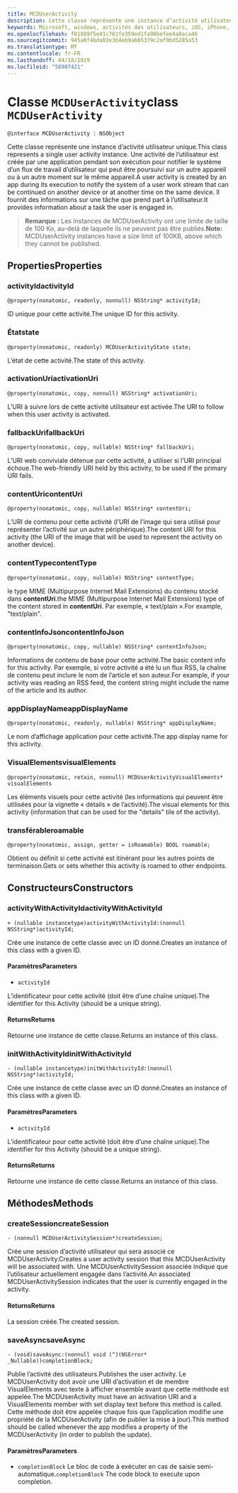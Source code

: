```yaml
---
title: MCDUserActivity
description: Cette classe représente une instance d’activité utilisateur unique.
keywords: Microsoft, windows, activités des utilisateurs, iOS, iPhone, objectiveC, les appareils, Project Rome connectés
ms.openlocfilehash: f01889f5e41c761fe359ed1fa90befee4a8aca46
ms.sourcegitcommit: 945a0f4bda02e3b4eb9a665379c2af9bd5285a53
ms.translationtype: MT
ms.contentlocale: fr-FR
ms.lasthandoff: 04/18/2019
ms.locfileid: "58907421"
---
```

# <a name="class-mcduseractivity"></a><span data-ttu-id="5ff9c-104">Classe `MCDUserActivity`</span><span class="sxs-lookup"><span data-stu-id="5ff9c-104">class `MCDUserActivity`</span></span>

```
@interface MCDUserActivity : NSObject
```

<span data-ttu-id="5ff9c-105">Cette classe représente une instance d’activité utilisateur unique.</span><span class="sxs-lookup"><span data-stu-id="5ff9c-105">This class represents a single user activity instance.</span></span> <span data-ttu-id="5ff9c-106">Une activité de l’utilisateur est créée par une application pendant son exécution pour notifier le système d’un flux de travail d’utilisateur qui peut être poursuivi sur un autre appareil ou à un autre moment sur le même appareil.</span><span class="sxs-lookup"><span data-stu-id="5ff9c-106">A user activity is created by an app during its execution to notify the system of a user work stream that can be continued on another device or at another time on the same device.</span></span> <span data-ttu-id="5ff9c-107">Il fournit des informations sur une tâche que prend part à l’utilisateur.</span><span class="sxs-lookup"><span data-stu-id="5ff9c-107">It provides information about a task the user is engaged in.</span></span>

><span data-ttu-id="5ff9c-108">**Remarque :** Les instances de MCDUserActivity ont une limite de taille de 100 Ko, au-delà de laquelle ils ne peuvent pas être publiés.</span><span class="sxs-lookup"><span data-stu-id="5ff9c-108">**Note:** MCDUserActivity instances have a size limit of 100KB, above which they cannot be published.</span></span>

## <a name="properties"></a><span data-ttu-id="5ff9c-109">Properties</span><span class="sxs-lookup"><span data-stu-id="5ff9c-109">Properties</span></span>

### <a name="activityid"></a><span data-ttu-id="5ff9c-110">activityId</span><span class="sxs-lookup"><span data-stu-id="5ff9c-110">activityId</span></span>
`@property(nonatomic, readonly, nonnull) NSString* activityId;`

<span data-ttu-id="5ff9c-111">ID unique pour cette activité.</span><span class="sxs-lookup"><span data-stu-id="5ff9c-111">The unique ID for this activity.</span></span>

### <a name="state"></a><span data-ttu-id="5ff9c-112">État</span><span class="sxs-lookup"><span data-stu-id="5ff9c-112">state</span></span>
`@property(nonatomic, readonly) MCDUserActivityState state;`

<span data-ttu-id="5ff9c-113">L’état de cette activité.</span><span class="sxs-lookup"><span data-stu-id="5ff9c-113">The state of this activity.</span></span>

### <a name="activationuri"></a><span data-ttu-id="5ff9c-114">activationUri</span><span class="sxs-lookup"><span data-stu-id="5ff9c-114">activationUri</span></span>
`@property(nonatomic, copy, nonnull) NSString* activationUri;`

<span data-ttu-id="5ff9c-115">L’URI à suivre lors de cette activité utilisateur est activée.</span><span class="sxs-lookup"><span data-stu-id="5ff9c-115">The URI to follow when this user activity is activated.</span></span>

### <a name="fallbackuri"></a><span data-ttu-id="5ff9c-116">fallbackUri</span><span class="sxs-lookup"><span data-stu-id="5ff9c-116">fallbackUri</span></span>
`@property(nonatomic, copy, nullable) NSString* fallbackUri;`

<span data-ttu-id="5ff9c-117">L’URI web conviviale détenue par cette activité, à utiliser si l’URI principal échoue.</span><span class="sxs-lookup"><span data-stu-id="5ff9c-117">The web-friendly URI held by this activity, to be used if the primary URI fails.</span></span>

### <a name="contenturi"></a><span data-ttu-id="5ff9c-118">contentUri</span><span class="sxs-lookup"><span data-stu-id="5ff9c-118">contentUri</span></span>
`@property(nonatomic, copy, nullable) NSString* contentUri;`

<span data-ttu-id="5ff9c-119">L’URI de contenu pour cette activité (l’URI de l’image qui sera utilisé pour représenter l’activité sur un autre périphérique).</span><span class="sxs-lookup"><span data-stu-id="5ff9c-119">The content URI for this activity (the URI of the image that will be used to represent the activity on another device).</span></span>

### <a name="contenttype"></a><span data-ttu-id="5ff9c-120">contentType</span><span class="sxs-lookup"><span data-stu-id="5ff9c-120">contentType</span></span>
`@property(nonatomic, copy, nullable) NSString* contentType;`

<span data-ttu-id="5ff9c-121">le type MIME (Multipurpose Internet Mail Extensions) du contenu stocké dans **contentUri**.</span><span class="sxs-lookup"><span data-stu-id="5ff9c-121">the MIME (Multipurpose Internet Mail Extensions) type of the content stored in **contentUri**.</span></span> <span data-ttu-id="5ff9c-122">Par exemple, « text/plain ».</span><span class="sxs-lookup"><span data-stu-id="5ff9c-122">For example, "text/plain".</span></span>

### <a name="contentinfojson"></a><span data-ttu-id="5ff9c-123">contentInfoJson</span><span class="sxs-lookup"><span data-stu-id="5ff9c-123">contentInfoJson</span></span>
`@property(nonatomic, copy, nullable) NSString* contentInfoJson;`

<span data-ttu-id="5ff9c-124">Informations de contenu de base pour cette activité.</span><span class="sxs-lookup"><span data-stu-id="5ff9c-124">The basic content info for this activity.</span></span> <span data-ttu-id="5ff9c-125">Par exemple, si votre activité a été lu un flux RSS, la chaîne de contenu peut inclure le nom de l’article et son auteur.</span><span class="sxs-lookup"><span data-stu-id="5ff9c-125">For example, if your activity was reading an RSS feed, the content string might include the name of the article and its author.</span></span>

### <a name="appdisplayname"></a><span data-ttu-id="5ff9c-126">appDisplayName</span><span class="sxs-lookup"><span data-stu-id="5ff9c-126">appDisplayName</span></span>
`@property(nonatomic, readonly, nullable) NSString* appDisplayName;`

<span data-ttu-id="5ff9c-127">Le nom d’affichage application pour cette activité.</span><span class="sxs-lookup"><span data-stu-id="5ff9c-127">The app display name for this activity.</span></span>

### <a name="visualelements"></a><span data-ttu-id="5ff9c-128">VisualElements</span><span class="sxs-lookup"><span data-stu-id="5ff9c-128">visualElements</span></span>
`@property(nonatomic, retain, nonnull) MCDUserActivityVisualElements* visualElements`

<span data-ttu-id="5ff9c-129">Les éléments visuels pour cette activité (les informations qui peuvent être utilisées pour la vignette « détails » de l’activité).</span><span class="sxs-lookup"><span data-stu-id="5ff9c-129">The visual elements for this activity (information that can be used for the "details" tile of the activity).</span></span>

### <a name="roamable"></a><span data-ttu-id="5ff9c-130">transférable</span><span class="sxs-lookup"><span data-stu-id="5ff9c-130">roamable</span></span>
`@property(nonatomic, assign, getter = isRoamable) BOOL roamable;`

<span data-ttu-id="5ff9c-131">Obtient ou définit si cette activité est itinérant pour les autres points de terminaison.</span><span class="sxs-lookup"><span data-stu-id="5ff9c-131">Gets or sets whether this activity is roamed to other endpoints.</span></span>

## <a name="constructors"></a><span data-ttu-id="5ff9c-132">Constructeurs</span><span class="sxs-lookup"><span data-stu-id="5ff9c-132">Constructors</span></span>

### <a name="activitywithactivityid"></a><span data-ttu-id="5ff9c-133">activityWithActivityId</span><span class="sxs-lookup"><span data-stu-id="5ff9c-133">activityWithActivityId</span></span>
`+ (nullable instancetype)activityWithActivityId:(nonnull NSString*)activityId;`

<span data-ttu-id="5ff9c-134">Crée une instance de cette classe avec un ID donné.</span><span class="sxs-lookup"><span data-stu-id="5ff9c-134">Creates an instance of this class with a given ID.</span></span>

#### <a name="parameters"></a><span data-ttu-id="5ff9c-135">Paramètres</span><span class="sxs-lookup"><span data-stu-id="5ff9c-135">Parameters</span></span>
* `activityId` 

<span data-ttu-id="5ff9c-136">L’identificateur pour cette activité (doit être d’une chaîne unique).</span><span class="sxs-lookup"><span data-stu-id="5ff9c-136">The identifier for this Activity (should be a unique string).</span></span>

#### <a name="returns"></a><span data-ttu-id="5ff9c-137">Returns</span><span class="sxs-lookup"><span data-stu-id="5ff9c-137">Returns</span></span>
<span data-ttu-id="5ff9c-138">Retourne une instance de cette classe.</span><span class="sxs-lookup"><span data-stu-id="5ff9c-138">Returns an instance of this class.</span></span>

### <a name="initwithactivityid"></a><span data-ttu-id="5ff9c-139">initWithActivityId</span><span class="sxs-lookup"><span data-stu-id="5ff9c-139">initWithActivityId</span></span>
`- (nullable instancetype)initWithActivityId:(nonnull NSString*)activityId;`

<span data-ttu-id="5ff9c-140">Crée une instance de cette classe avec un ID donné.</span><span class="sxs-lookup"><span data-stu-id="5ff9c-140">Creates an instance of this class with a given ID.</span></span>

#### <a name="parameters"></a><span data-ttu-id="5ff9c-141">Paramètres</span><span class="sxs-lookup"><span data-stu-id="5ff9c-141">Parameters</span></span>
* `activityId`

<span data-ttu-id="5ff9c-142">L’identificateur pour cette activité (doit être d’une chaîne unique).</span><span class="sxs-lookup"><span data-stu-id="5ff9c-142">The identifier for this Activity (should be a unique string).</span></span>

#### <a name="returns"></a><span data-ttu-id="5ff9c-143">Returns</span><span class="sxs-lookup"><span data-stu-id="5ff9c-143">Returns</span></span>
<span data-ttu-id="5ff9c-144">Retourne une instance de cette classe.</span><span class="sxs-lookup"><span data-stu-id="5ff9c-144">Returns an instance of this class.</span></span>

## <a name="methods"></a><span data-ttu-id="5ff9c-145">Méthodes</span><span class="sxs-lookup"><span data-stu-id="5ff9c-145">Methods</span></span>

### <a name="createsession"></a><span data-ttu-id="5ff9c-146">createSession</span><span class="sxs-lookup"><span data-stu-id="5ff9c-146">createSession</span></span>
`- (nonnull MCDUserActivitySession*)createSession;`

<span data-ttu-id="5ff9c-147">Crée une session d’activité utilisateur qui sera associé ce MCDUserActivity.</span><span class="sxs-lookup"><span data-stu-id="5ff9c-147">Creates a user activity session that this MCDUserActivity will be associated with.</span></span> <span data-ttu-id="5ff9c-148">Une MCDUserActivitySession associée indique que l’utilisateur actuellement engagée dans l’activité.</span><span class="sxs-lookup"><span data-stu-id="5ff9c-148">An associated MCDUserActivitySession indicates that the user is currently engaged in the activity.</span></span>

#### <a name="returns"></a><span data-ttu-id="5ff9c-149">Returns</span><span class="sxs-lookup"><span data-stu-id="5ff9c-149">Returns</span></span>
<span data-ttu-id="5ff9c-150">La session créée.</span><span class="sxs-lookup"><span data-stu-id="5ff9c-150">The created session.</span></span>

### <a name="saveasync"></a><span data-ttu-id="5ff9c-151">saveAsync</span><span class="sxs-lookup"><span data-stu-id="5ff9c-151">saveAsync</span></span>
`- (void)saveAsync:(nonnull void (^)(NSError* _Nullable))completionBlock;`

<span data-ttu-id="5ff9c-152">Publie l’activité des utilisateurs.</span><span class="sxs-lookup"><span data-stu-id="5ff9c-152">Publishes the user activity.</span></span> <span data-ttu-id="5ff9c-153">Le MCDUserActivity doit avoir une URI d’activation et de membre VisualElements avec texte à afficher ensemble avant que cette méthode est appelée.</span><span class="sxs-lookup"><span data-stu-id="5ff9c-153">The MCDUserActivity must have an activation URI and a VisualElements member with set display text before this method is called.</span></span> <span data-ttu-id="5ff9c-154">Cette méthode doit être appelée chaque fois que l’application modifie une propriété de la MCDUserActivity (afin de publier la mise à jour).</span><span class="sxs-lookup"><span data-stu-id="5ff9c-154">This method should be called whenever the app modifies a property of the MCDUserActivity (in order to publish the update).</span></span>

#### <a name="parameters"></a><span data-ttu-id="5ff9c-155">Paramètres</span><span class="sxs-lookup"><span data-stu-id="5ff9c-155">Parameters</span></span>
* <span data-ttu-id="5ff9c-156">`completionBlock` Le bloc de code à exécuter en cas de saisie semi-automatique.</span><span class="sxs-lookup"><span data-stu-id="5ff9c-156">`completionBlock` The code block to execute upon completion.</span></span>